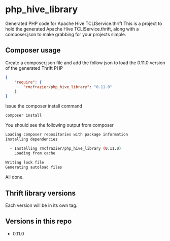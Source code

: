php_hive_library
================

Generated PHP code for Apache Hive TCLIService.thrift
This is a project to hold the generated Apache Hive TCLIService.thrift, along with a composer.json to make grabbing for your projects simple.

Composer usage
--------------
Create a composer.json file and add the follow json to load the 0.11.0 version of the generated Thrift PHP
```json
{
    "require": {
        "rmcfrazier/php_hive_library": "0.11.0"
    }
}
```

Issue the composer install command
```bash
composer install
```

You should see the following output from composer
```bash
Loading composer repositories with package information
Installing dependencies

  - Installing rmcfrazier/php_hive_library (0.11.0)
    Loading from cache
    
Writing lock file
Generating autoload files
```

All done.

Thrift library versions
--------------------
Each version will be in its own tag.

Versions in this repo
---------------------
- 0.11.0
